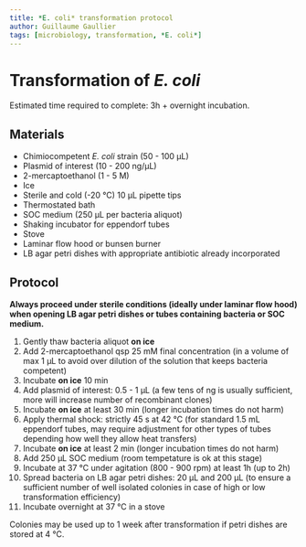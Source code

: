 ```yaml
---
title: *E. coli* transformation protocol
author: Guillaume Gaullier
tags: [microbiology, transformation, *E. coli*]
---
```



# Transformation of *E. coli*

Estimated time required to complete: 3h + overnight incubation.

## Materials

- Chimiocompetent *E. coli* strain (50 - 100 µL)
- Plasmid of interest (10 - 200 ng/µL)
- 2-mercaptoethanol (1 - 5 M)
- Ice
- Sterile and cold (-20 °C) 10 µL pipette tips
- Thermostated bath
- SOC medium (250 µL per bacteria aliquot)
- Shaking incubator for eppendorf tubes
- Stove
- Laminar flow hood or bunsen burner
- LB agar petri dishes with appropriate antibiotic already incorporated

<div class="page-break"></div>

## Protocol

**Always proceed under sterile conditions (ideally under laminar flow hood) when
  opening LB agar petri dishes or tubes containing bacteria or SOC medium.**

1. Gently thaw bacteria aliquot **on ice**
2. Add 2-mercaptoethanol qsp 25 mM final concentration (in a volume of max 1 µL
   to avoid over dilution of the solution that keeps bacteria competent)
3. Incubate **on ice** 10 min
4. Add plasmid of interest: 0.5 - 1 µL (a few tens of ng is usually sufficient,
   more will increase number of recombinant clones)
5. Incubate **on ice** at least 30 min (longer incubation times do not harm)
6. Apply thermal shock: strictly 45 s at 42 °C (for standard 1.5 mL eppendorf
   tubes, may require adjustment for other types of tubes depending how well
   they allow heat transfers)
7. Incubate **on ice** at least 2 min (longer incubation times do not harm)
8. Add 250 µL SOC medium (room tempetature is ok at this stage)
9. Incubate at 37 °C under agitation (800 - 900 rpm) at least 1h (up to 2h)
10. Spread bacteria on LB agar petri dishes: 20 µL and 200 µL (to ensure a
    sufficient number of well isolated colonies in case of high or low
    transformation efficiency)
11. Incubate overnight at 37 °C in a stove

Colonies may be used up to 1 week after transformation if petri dishes are
stored at 4 °C.
